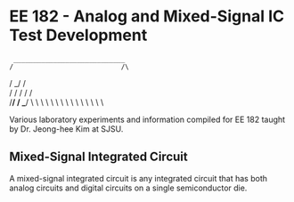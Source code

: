 # EE 182 - Analog and Mixed-Signal IC Test Development

     ____________________________
    /                           /\
   /                          _/ /\
  /                          / \/
 /                           /\
/__________________________/ /
\___________________________\/
 \ \ \ \ \ \ \ \ \ \ \ \ \ \ \

Various laboratory experiments and information compiled for EE 182 taught by Dr. Jeong-hee Kim at SJSU.

## Mixed-Signal Integrated Circuit
A mixed-signal integrated circuit is any integrated circuit that has both analog circuits and digital circuits on a single semiconductor die.
